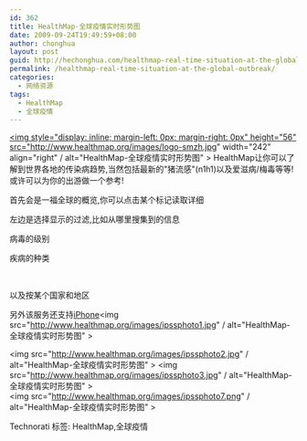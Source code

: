 ```yaml
---
id: 362
title: HealthMap-全球疫情实时形势图
date: 2009-09-24T19:49:59+08:00
author: chonghua
layout: post
guid: http://hechonghua.com/healthmap-real-time-situation-at-the-global-outbreak/
permalink: /healthmap-real-time-situation-at-the-global-outbreak/
categories:
  - 网络资源
tags:
  - HealthMap
  - 全球疫情
---
```

<a title="HealthMap" href="http://www.healthmap.org/zh" target="_blank"><img style="display: inline; margin-left: 0px; margin-right: 0px" height="56" src="http://www.healthmap.org/images/logo-smzh.jpg" width="242" align="right" / alt="HealthMap-全球疫情实时形势图" > HealthMap</a>让你可以了解到世界各地的传染病趋势,当然包括最新的"猪流感"(n1h1)以及爱滋病/梅毒等等!或许可以为你的出游做一个参考!

<!--more-->

<!--more-->

首先会是一福全球的概览,你可以点击某个标记读取详细</p> 

左边是选择显示的过滤,比如从哪里搜集到的信息</p> 

病毒的级别</p> 

疾病的种类

&#160;

以及按某个国家和地区</p> </p> 

另外该服务还支持[iPhone](http://www.healthmap.org/iphone)<img src="http://www.healthmap.org/images/ipssphoto1.jpg" / alt="HealthMap-全球疫情实时形势图" > 

  
<img src="http://www.healthmap.org/images/ipssphoto2.jpg" / alt="HealthMap-全球疫情实时形势图" > <img src="http://www.healthmap.org/images/ipssphoto3.jpg" / alt="HealthMap-全球疫情实时形势图" >  
<img src="http://www.healthmap.org/images/ipssphoto7.png" / alt="HealthMap-全球疫情实时形势图" > 

<div class="wlWriterEditableSmartContent" id="scid:0767317B-992E-4b12-91E0-4F059A8CECA8:c0e3f05f-67c6-42bf-a38d-78da030afe67" style="padding-right: 0px; display: inline; padding-left: 0px; float: none; padding-bottom: 0px; margin: 0px; padding-top: 0px">
  Technorati 标签: HealthMap,全球疫情
</div>